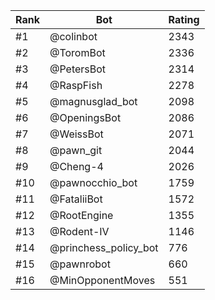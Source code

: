 Rank|Bot|Rating
---|---|---
#1|@colinbot|2343
#2|@ToromBot|2336
#3|@PetersBot|2314
#4|@RaspFish|2278
#5|@magnusglad_bot|2098
#6|@OpeningsBot|2086
#7|@WeissBot|2071
#8|@pawn_git|2044
#9|@Cheng-4|2026
#10|@pawnocchio_bot|1759
#11|@FataliiBot|1572
#12|@RootEngine|1355
#13|@Rodent-IV|1146
#14|@princhess_policy_bot|776
#15|@pawnrobot|660
#16|@MinOpponentMoves|551
